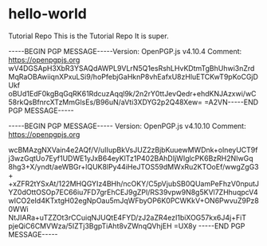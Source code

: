 # hello-world
Tutorial Repo
This is the Tutorial Repo
It is super.

-----BEGIN PGP MESSAGE-----Version: OpenPGP.js v4.10.4
Comment: https://openpgpjs.org
wV4DGSApH3XbR3YSAQdAWPL9VLrN5Q1esRshLHvKDtmTgBhUhwi3nZrdMqRaOBAwiiqnXPxuLSi9/hoPfebjGaHknP8vhEafxU8zHluETCKwT9pKoCGjDUkf
oBUd1EdF0kgBqGqRK61RdcuzAqql9k/2n2rY0ttJevQedr+ehdKNJAzxwi/wC58rkQsBfnrcXTzMmGlsEs/B96uN/aVti3XDYG2p2Q48Xew=
=A2VN-----END PGP MESSAGE-----


-----BEGIN PGP MESSAGE-----
Version: OpenPGP.js v4.10.10
Comment: https://openpgpjs.org

wcBMAzgNXVain4e2AQf/V/uIIupBkVsJUZ2zBjbKuuewMWDnk+olneyUCT9f
j3wzGqtUo7Eyf1UDWE1yJxB64eyKlTz1P402BAhDIjWIglcPK6BzRH2NIwGq
8hg3+X/yndt/aeWBGr+lQUK8lPy44iHeJTOS59dMWxRu2KTOoEf/wwgZgG3+
+xZFR2tYSxAt/122MHQGYIz4BHh/ncOKY/C5pVjubSB0QUamPeFhzV0nputJ
YZ0dOttOSOp7EC66iu7FD7grEhCEJ9gZPl/RS39vpw9N8g5KVl7ZHhuqpcV4
wICO2eId4KTxtgH02egNpOau5mJqWFbyOP6K0PCWKkV+ON6PwvuZ9Pz80WWi
NtJIARa+uTZZOt3rCCuiqNJUQtE4FYD/zJ2aZR4ezI1biXOG57kx6J4j+FiT
pjeQiC6CMVWza/5IZTj3BgpTiAht8vZWnqQVhjEH
=UX8y
-----END PGP MESSAGE-----
